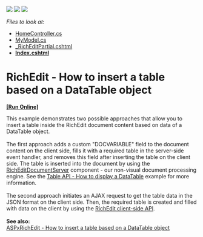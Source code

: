 <!-- default badges list -->
![](https://img.shields.io/endpoint?url=https://codecentral.devexpress.com/api/v1/VersionRange/128553184/17.1.3%2B)
[![](https://img.shields.io/badge/Open_in_DevExpress_Support_Center-FF7200?style=flat-square&logo=DevExpress&logoColor=white)](https://supportcenter.devexpress.com/ticket/details/T590876)
[![](https://img.shields.io/badge/📖_How_to_use_DevExpress_Examples-e9f6fc?style=flat-square)](https://docs.devexpress.com/GeneralInformation/403183)
<!-- default badges end -->
<!-- default file list -->
*Files to look at*:

* [HomeController.cs](./CS/T589084/Controllers/HomeController.cs)
* [MyModel.cs](./CS/T589084/Models/MyModel.cs)
* [_RichEditPartial.cshtml](./CS/T589084/Views/Home/_RichEditPartial.cshtml)
* **[Index.cshtml](./CS/T589084/Views/Home/Index.cshtml)**
<!-- default file list end -->
# RichEdit - How to insert a table based on a DataTable object
<!-- run online -->
**[[Run Online]](https://codecentral.devexpress.com/t590876/)**
<!-- run online end -->


<p>This example demonstrates two possible approaches that allow you to insert a table inside the RichEdit document content based on data of a DataTable object.<br><br>The first approach adds a custom "DOCVARIABLE" field to the document content on the client side, fills it with a required table in the server-side event handler, and removes this field after inserting the table on the client side. The table is inserted into the document by using the <a href="https://documentation.devexpress.com/#CoreLibraries/clsDevExpressXtraRichEditRichEditDocumentServertopic">RichEditDocumentServer</a> component - our non-visual document processing engine. See the <a href="https://www.devexpress.com/Support/Center/p/E3664">Table API - How to display a DataTable</a> example for more information.<br><br>The second approach initiates an AJAX request to get the table data in the JSON format on the client side. Then, the required table is created and filled with data on the client by using the <a href="https://docs.devexpress.com/AspNet/116405/components/rich-text-editor/client-api">RichEdit client-side API</a>.<br><br><strong>See also:</strong><br><a href="https://www.devexpress.com/Support/Center/p/T591012">ASPxRichEdit - How to insert a table based on a DataTable object</a></p>

<br/>


